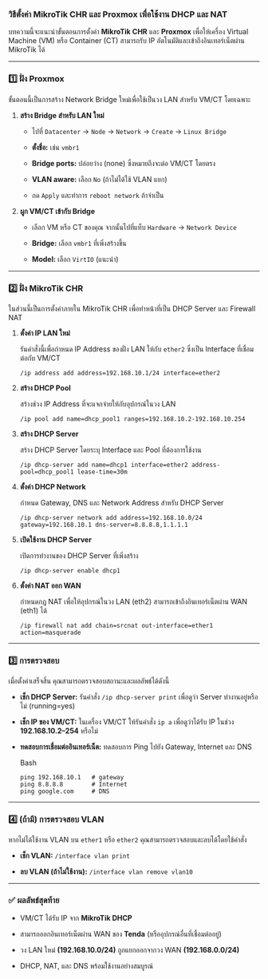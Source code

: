 
### **วิธีตั้งค่า MikroTik CHR และ Proxmox เพื่อใช้งาน DHCP และ NAT**

บทความนี้จะแนะนำขั้นตอนการตั้งค่า **MikroTik CHR** และ **Proxmox** เพื่อให้เครื่อง Virtual Machine (VM) หรือ Container (CT) สามารถรับ IP อัตโนมัติและเข้าถึงอินเทอร์เน็ตผ่าน MikroTik ได้

----------

### **1️⃣ ฝั่ง Proxmox**

ขั้นตอนนี้เป็นการสร้าง Network Bridge ใหม่เพื่อใช้เป็นวง LAN สำหรับ VM/CT โดยเฉพาะ

1.  **สร้าง Bridge สำหรับ LAN ใหม่**
    
    -   ไปที่ `Datacenter` → `Node` → `Network` → `Create` → `Linux Bridge`
        
    -   **ตั้งชื่อ:** เช่น `vmbr1`
        
    -   **Bridge ports:** ปล่อยว่าง (none) ซึ่งหมายถึงจะต่อ VM/CT โดยตรง
        
    -   **VLAN aware:** เลือก `No` (ถ้าไม่ได้ใช้ VLAN แยก)
        
    -   กด `Apply` และทำการ `reboot network` ถ้าจำเป็น
        
2.  **ผูก VM/CT เข้ากับ Bridge**
    
    -   เลือก VM หรือ CT ของคุณ จากนั้นไปที่แท็บ `Hardware` → `Network Device`
        
    -   **Bridge:** เลือก `vmbr1` ที่เพิ่งสร้างขึ้น
        
    -   **Model:** เลือก `VirtIO` (แนะนำ)
        

----------

### **2️⃣ ฝั่ง MikroTik CHR**

ในส่วนนี้เป็นการตั้งค่าภายใน MikroTik CHR เพื่อทำหน้าที่เป็น DHCP Server และ Firewall NAT

1.  **ตั้งค่า IP LAN ใหม่**
    
    รันคำสั่งนี้เพื่อกำหนด IP Address ของฝั่ง LAN ให้กับ `ether2` ซึ่งเป็น Interface ที่เชื่อมต่อกับ VM/CT
    
    ```
    /ip address add address=192.168.10.1/24 interface=ether2
    
    ```
    
2.  **สร้าง DHCP Pool**
    
    สร้างช่วง IP Address ที่จะแจกจ่ายให้กับอุปกรณ์ในวง LAN
    
    ```
    /ip pool add name=dhcp_pool1 ranges=192.168.10.2-192.168.10.254
    
    ```
    
3.  **สร้าง DHCP Server**
    
    สร้าง DHCP Server โดยระบุ Interface และ Pool ที่ต้องการใช้งาน
    
    ```
    /ip dhcp-server add name=dhcp1 interface=ether2 address-pool=dhcp_pool1 lease-time=30m
    
    ```
    
4.  **ตั้งค่า DHCP Network**
    
    กำหนด Gateway, DNS และ Network Address สำหรับ DHCP Server
    
    ```
    /ip dhcp-server network add address=192.168.10.0/24 gateway=192.168.10.1 dns-server=8.8.8.8,1.1.1.1
    
    ```
    
5.  **เปิดใช้งาน DHCP Server**
    
    เปิดการทำงานของ DHCP Server ที่เพิ่งสร้าง
    
    ```
    /ip dhcp-server enable dhcp1
    
    ```
    
6.  **ตั้งค่า NAT ออก WAN**
    
    กำหนดกฎ NAT เพื่อให้อุปกรณ์ในวง LAN (eth2) สามารถเข้าถึงอินเทอร์เน็ตผ่าน WAN (eth1) ได้
    
    ```
    /ip firewall nat add chain=srcnat out-interface=ether1 action=masquerade
    
    ```
    

----------

### **3️⃣ การตรวจสอบ**

เมื่อตั้งค่าเสร็จสิ้น คุณสามารถตรวจสอบสถานะและผลลัพธ์ได้ดังนี้

-   **เช็ก DHCP Server:** รันคำสั่ง `/ip dhcp-server print` เพื่อดูว่า Server ทำงานอยู่หรือไม่ (running=yes)
    
-   **เช็ก IP ของ VM/CT:** ในเครื่อง VM/CT ให้รันคำสั่ง `ip a` เพื่อดูว่าได้รับ IP ในช่วง **192.168.10.2–254** หรือไม่
    
-   **ทดสอบการเชื่อมต่ออินเทอร์เน็ต:** ทดสอบการ Ping ไปยัง Gateway, Internet และ DNS
    
    Bash
    
    ```
    ping 192.168.10.1   # gateway
    ping 8.8.8.8        # Internet
    ping google.com     # DNS
    
    ```
    

----------

### **4️⃣ (ถ้ามี) การตรวจสอบ VLAN**

หากไม่ได้ใช้งาน VLAN บน `ether1` หรือ `ether2` คุณสามารถตรวจสอบและลบได้โดยใช้คำสั่ง

-   **เช็ก VLAN:** `/interface vlan print`
    
-   **ลบ VLAN (ถ้าไม่ใช้งาน):** `/interface vlan remove vlan10`
    

----------

### **✅ ผลลัพธ์สุดท้าย**

-   VM/CT ได้รับ IP จาก **MikroTik DHCP**
    
-   สามารถออกอินเทอร์เน็ตผ่าน WAN ของ **Tenda** (หรืออุปกรณ์อื่นที่เชื่อมต่ออยู่)
    
-   วง LAN ใหม่ **(192.168.10.0/24)** ถูกแยกออกจากวง WAN **(192.168.0.0/24)**
    
-   DHCP, NAT, และ DNS พร้อมใช้งานอย่างสมบูรณ์

